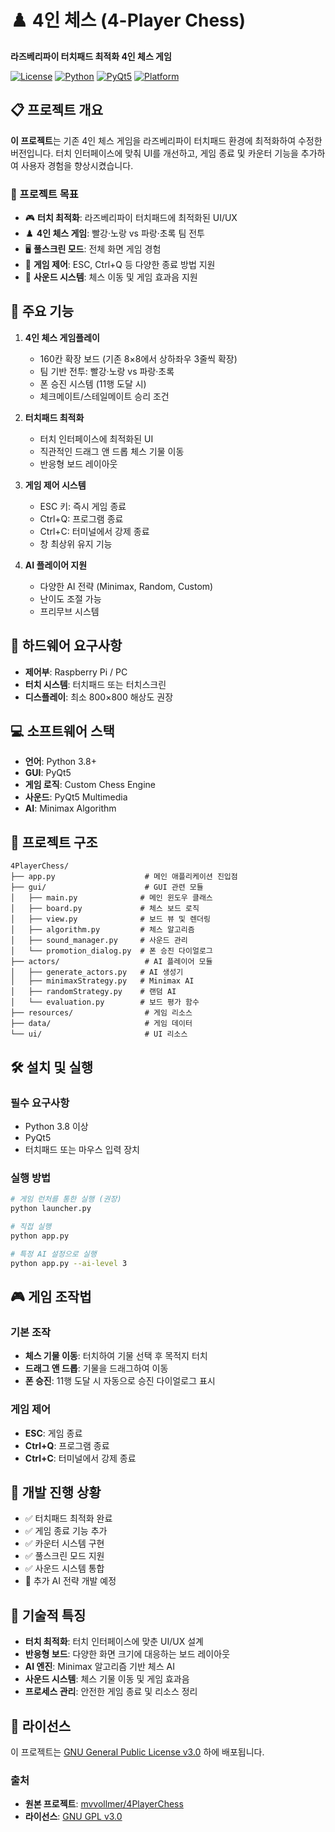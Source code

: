  # ♟️ 4인 체스 (4-Player Chess)

**라즈베리파이 터치패드 최적화 4인 체스 게임**

[![License](https://img.shields.io/badge/license-GPL%20v3.0-blue.svg)](COPYING.md)  [![Python](https://img.shields.io/badge/python-3.8%2B-blue.svg)](https://python.org)  [![PyQt5](https://img.shields.io/badge/framework-PyQt5-green.svg)](https://riverbankcomputing.com/software/pyqt/)  [![Platform](https://img.shields.io/badge/platform-Raspberry%20Pi-red.svg)](https://raspberrypi.org)

## 📋 프로젝트 개요

**이 프로젝트**는 기존 4인 체스 게임을 라즈베리파이 터치패드 환경에 최적화하여 수정한 버전입니다. 터치 인터페이스에 맞춰 UI를 개선하고, 게임 종료 및 카운터 기능을 추가하여 사용자 경험을 향상시켰습니다.

### 🎯 프로젝트 목표

* 🎮 **터치 최적화**: 라즈베리파이 터치패드에 최적화된 UI/UX
* ♟️ **4인 체스 게임**: 빨강·노랑 vs 파랑·초록 팀 전투
* 🖥️ **풀스크린 모드**: 전체 화면 게임 경험
* 🔧 **게임 제어**: ESC, Ctrl+Q 등 다양한 종료 방법 지원
* 🎵 **사운드 시스템**: 체스 이동 및 게임 효과음 지원

## 🚀 주요 기능

1. **4인 체스 게임플레이**
   * 160칸 확장 보드 (기존 8×8에서 상하좌우 3줄씩 확장)
   * 팀 기반 전투: 빨강·노랑 vs 파랑·초록
   * 폰 승진 시스템 (11행 도달 시)
   * 체크메이트/스테일메이트 승리 조건

2. **터치패드 최적화**
   * 터치 인터페이스에 최적화된 UI
   * 직관적인 드래그 앤 드롭 체스 기물 이동
   * 반응형 보드 레이아웃

3. **게임 제어 시스템**
   * ESC 키: 즉시 게임 종료
   * Ctrl+Q: 프로그램 종료
   * Ctrl+C: 터미널에서 강제 종료
   * 창 최상위 유지 기능

4. **AI 플레이어 지원**
   * 다양한 AI 전략 (Minimax, Random, Custom)
   * 난이도 조절 가능
   * 프리무브 시스템

## 🔧 하드웨어 요구사항

* **제어부**: Raspberry Pi / PC
* **터치 시스템**: 터치패드 또는 터치스크린
* **디스플레이**: 최소 800×800 해상도 권장

## 💻 소프트웨어 스택

* **언어**: Python 3.8+
* **GUI**: PyQt5
* **게임 로직**: Custom Chess Engine
* **사운드**: PyQt5 Multimedia
* **AI**: Minimax Algorithm

## 📁 프로젝트 구조

```
4PlayerChess/
├── app.py                    # 메인 애플리케이션 진입점
├── gui/                      # GUI 관련 모듈
│   ├── main.py              # 메인 윈도우 클래스
│   ├── board.py             # 체스 보드 로직
│   ├── view.py              # 보드 뷰 및 렌더링
│   ├── algorithm.py         # 체스 알고리즘
│   ├── sound_manager.py     # 사운드 관리
│   └── promotion_dialog.py  # 폰 승진 다이얼로그
├── actors/                   # AI 플레이어 모듈
│   ├── generate_actors.py   # AI 생성기
│   ├── minimaxStrategy.py   # Minimax AI
│   ├── randomStrategy.py    # 랜덤 AI
│   └── evaluation.py        # 보드 평가 함수
├── resources/                # 게임 리소스
├── data/                     # 게임 데이터
└── ui/                       # UI 리소스
```

## 🛠️ 설치 및 실행

### 필수 요구사항

* Python 3.8 이상
* PyQt5
* 터치패드 또는 마우스 입력 장치

### 실행 방법

```bash
# 게임 런처를 통한 실행 (권장)
python launcher.py

# 직접 실행
python app.py

# 특정 AI 설정으로 실행
python app.py --ai-level 3
```

## 🎮 게임 조작법

### 기본 조작
* **체스 기물 이동**: 터치하여 기물 선택 후 목적지 터치
* **드래그 앤 드롭**: 기물을 드래그하여 이동
* **폰 승진**: 11행 도달 시 자동으로 승진 다이얼로그 표시

### 게임 제어
* **ESC**: 게임 종료
* **Ctrl+Q**: 프로그램 종료
* **Ctrl+C**: 터미널에서 강제 종료

## 🔄 개발 진행 상황

* ✅ 터치패드 최적화 완료
* ✅ 게임 종료 기능 추가
* ✅ 카운터 시스템 구현
* ✅ 풀스크린 모드 지원
* ✅ 사운드 시스템 통합
* 🚧 추가 AI 전략 개발 예정

## 🔧 기술적 특징

* **터치 최적화**: 터치 인터페이스에 맞춘 UI/UX 설계
* **반응형 보드**: 다양한 화면 크기에 대응하는 보드 레이아웃
* **AI 엔진**: Minimax 알고리즘 기반 체스 AI
* **사운드 시스템**: 체스 기물 이동 및 게임 효과음
* **프로세스 관리**: 안전한 게임 종료 및 리소스 정리

## 📄 라이선스

이 프로젝트는 [GNU General Public License v3.0](COPYING.md) 하에 배포됩니다.

### 출처
* **원본 프로젝트**: [mvvollmer/4PlayerChess](https://github.com/mvvollmer/4PlayerChess/tree/miles-branch)
* **라이선스**: [GNU GPL v3.0](https://github.com/GammaDeltaII/4PlayerChess/blob/master/COPYING.md)
